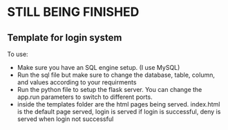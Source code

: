 # STILL BEING FINISHED

## Template for login system
 
To use:
- Make sure you have an SQL engine setup. (I use MySQL)
- Run the sql file but make sure to change the database, table, column, and values according to your requirments
- Run the python file to setup the flask server. You can change the app.run parameters to switch to different ports.
- inside the templates folder are the html pages being served. index.html is the default page served, login
is served if login is successful, deny is served when login not successful
